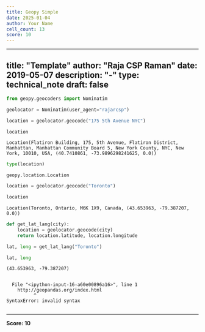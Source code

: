 ```yaml
---
title: Geopy Simple
date: 2025-01-04
author: Your Name
cell_count: 13
score: 10
---
```


---
title: "Template"
author: "Raja CSP Raman"
date: 2019-05-07
description: "-"
type: technical_note
draft: false
---

```python
from geopy.geocoders import Nominatim
```


```python
geolocator = Nominatim(user_agent="rajarcsp")
```


```python
location = geolocator.geocode("175 5th Avenue NYC")
```


```python
location
```




    Location(Flatiron Building, 175, 5th Avenue, Flatiron District, Manhattan, Manhattan Community Board 5, New York County, NYC, New York, 10010, USA, (40.7410861, -73.9896298241625, 0.0))




```python
type(location)
```




    geopy.location.Location




```python
location = geolocator.geocode("Toronto")
```


```python
location
```




    Location(Toronto, Ontario, M6K 1X9, Canada, (43.653963, -79.387207, 0.0))




```python
def get_lat_lang(city):
    location = geolocator.geocode(city)
    return location.latitude, location.longitude
```


```python
lat, long = get_lat_lang("Toronto")
```


```python
lat, long
```




    (43.653963, -79.387207)




```python

```


      File "<ipython-input-16-a60e00896a16>", line 1
        http://geopandas.org/index.html
              ^
    SyntaxError: invalid syntax




```python

```


---
**Score: 10**